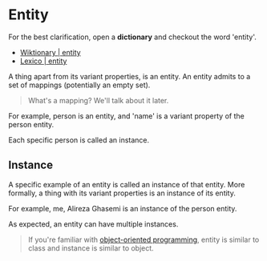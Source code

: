 # Entity

For the best clarification, open a **dictionary** and checkout the word 'entity'.

- [Wiktionary | entity](https://en.wiktionary.org/wiki/entity)
- [Lexico | entity](https://www.lexico.com/definition/entity)

A thing apart from its variant properties, is an entity. An entity admits to a set of mappings (potentially an empty set).

> What's a mapping? We'll talk about it later.

For example, person is an entity, and 'name' is a variant property of the person entity.

Each specific person is called an instance.

## Instance

A specific example of an entity is called an instance of that entity. More formally, a thing with its variant properties is an instance of its entity.

For example, me, Alireza Ghasemi is an instance of the person entity.

As expected, an entity can have multiple instances.

> If you're familiar with [object-oriented programming](https://en.wikipedia.org/wiki/Object-oriented_programming), entity is similar to class and instance is similar to object.